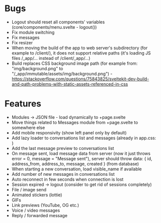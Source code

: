 # Bugs

- Logout should reset all components' variables (core/components/menu.svelte - logout())
- Fix module switching
- Fix messages
- Fix resizer
- When moving the build of the app to web server's subdirectory (for example to /client/), it does not support relative paths (it's loading JS files /_app/... instead of /client/_app/...)
- Build replaces CSS background image path (for example from: "img/background.png" to "/_app/immutable/assets/img/background.png") - https://stackoverflow.com/questions/75843825/sveltekit-dev-build-and-path-problems-with-static-assets-referenced-in-css

# Features

- Modules -> JSON file - load dynamically to +page.svelte
- Move things related to Messages module from +page.svelte to somewhere else
- Add mobile responsivity (show left panel only by default)
- Add lazy loader to conversations list and messages (already in app.css: <div class="loader"></div>)
- Add the last message preview to conversations list
- On message sent, load message data from server (now it just throws error = 0, message = "Message sent"), server should throw data: { id, address_from, address_to, message, created } (from database)
- When starting a new conversation, load visible_name if available
- Add number of new messages in conversations list
- Auto reconnect in few seconds when connection is lost
- Session expired -> logout (consider to get rid of sessions completely)
- File / image send
- Animated stickers (lottie)
- GIFs
- Link previews (YouTube, OG etc.)
- Voice / video messages
- Reply / forwarded message
